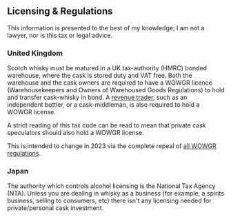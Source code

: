 ## Licensing & Regulations

This information is presented to the best of my knowledge; I am not a lawyer, nor is this tax or legal advice.

### United Kingdom

Scotch whisky must be matured in a UK tax-authority (HMRC) bonded warehouse, where the cask is stored duty and VAT free.  Both the warehouse and the cask owners are required to have a WOWGR licence (Warehousekeepers and Owners of Warehoused Goods Regulations) to hold and transfer cask-whisky in bond.  A [revenue trader](https://www.legislation.gov.uk/ukpga/1979/2/section/1), such as an independent bottler, or a cask-middleman, is also required to hold a WOWGR license.

A strict reading of this tax code can be read to mean that private cask speculators should also hold a WOWGR license.

This is intended to change in 2023 via the complete repeal of [all WOWGR regulations](https://www.britishdistillersalliance.com/bulletins).

### Japan

The authority which controls alcohol licensing is the National Tax Agency (NTA).  Unless you are dealing in whisky as a business (for example, a spirits business, selling to consumers, etc) there isn't any licensing needed for private/personal cask investment.
